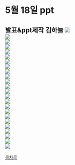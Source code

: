 # 5월 18일 ppt  

발표&ppt제작 김하늘
![](https://github.com/isp829/2021_MHC_3/blob/main/5.18/%EC%8A%AC%EB%9D%BC%EC%9D%B4%EB%93%9C1.PNG)  
![](https://github.com/isp829/2021_MHC_3/blob/main/5.18/%EC%8A%AC%EB%9D%BC%EC%9D%B4%EB%93%9C2.PNG)  
![](https://github.com/isp829/2021_MHC_3/blob/main/5.18/%EC%8A%AC%EB%9D%BC%EC%9D%B4%EB%93%9C3.PNG)  
![](https://github.com/isp829/2021_MHC_3/blob/main/5.18/%EC%8A%AC%EB%9D%BC%EC%9D%B4%EB%93%9C4.PNG)  
![](https://github.com/isp829/2021_MHC_3/blob/main/5.18/%EC%8A%AC%EB%9D%BC%EC%9D%B4%EB%93%9C5.PNG)  
![](https://github.com/isp829/2021_MHC_3/blob/main/5.18/%EC%8A%AC%EB%9D%BC%EC%9D%B4%EB%93%9C6.PNG)  
![](https://github.com/isp829/2021_MHC_3/blob/main/5.18/%EC%8A%AC%EB%9D%BC%EC%9D%B4%EB%93%9C7.PNG)  
![](https://github.com/isp829/2021_MHC_3/blob/main/5.18/%EC%8A%AC%EB%9D%BC%EC%9D%B4%EB%93%9C8.PNG)  
![](https://github.com/isp829/2021_MHC_3/blob/main/5.18/%EC%8A%AC%EB%9D%BC%EC%9D%B4%EB%93%9C9.PNG)  
![](https://github.com/isp829/2021_MHC_3/blob/main/5.18/%EC%8A%AC%EB%9D%BC%EC%9D%B4%EB%93%9C10.PNG)  
![](https://github.com/isp829/2021_MHC_3/blob/main/5.18/%EC%8A%AC%EB%9D%BC%EC%9D%B4%EB%93%9C11.PNG)  
![](https://github.com/isp829/2021_MHC_3/blob/main/5.18/%EC%8A%AC%EB%9D%BC%EC%9D%B4%EB%93%9C12.PNG)  
![](https://github.com/isp829/2021_MHC_3/blob/main/5.18/%EC%8A%AC%EB%9D%BC%EC%9D%B4%EB%93%9C13.PNG)  
![](https://github.com/isp829/2021_MHC_3/blob/main/5.18/%EC%8A%AC%EB%9D%BC%EC%9D%B4%EB%93%9C14.PNG)  
![](https://github.com/isp829/2021_MHC_3/blob/main/5.18/%EC%8A%AC%EB%9D%BC%EC%9D%B4%EB%93%9C15.PNG)  
![](https://github.com/isp829/2021_MHC_3/blob/main/5.18/%EC%8A%AC%EB%9D%BC%EC%9D%B4%EB%93%9C16.PNG)  
![](https://github.com/isp829/2021_MHC_3/blob/main/5.18/%EC%8A%AC%EB%9D%BC%EC%9D%B4%EB%93%9C17.PNG)  
![](https://github.com/isp829/2021_MHC_3/blob/main/5.18/%EC%8A%AC%EB%9D%BC%EC%9D%B4%EB%93%9C18.PNG)  
![](https://github.com/isp829/2021_MHC_3/blob/main/5.18/%EC%8A%AC%EB%9D%BC%EC%9D%B4%EB%93%9C19.PNG)  
![](https://github.com/isp829/2021_MHC_3/blob/main/5.18/%EC%8A%AC%EB%9D%BC%EC%9D%B4%EB%93%9C20.PNG)  
![](https://github.com/isp829/2021_MHC_3/blob/main/5.18/%EC%8A%AC%EB%9D%BC%EC%9D%B4%EB%93%9C21.PNG)  
![](https://github.com/isp829/2021_MHC_3/blob/main/5.18/%EC%8A%AC%EB%9D%BC%EC%9D%B4%EB%93%9C22.PNG)  
![](https://github.com/isp829/2021_MHC_3/blob/main/5.18/%EC%8A%AC%EB%9D%BC%EC%9D%B4%EB%93%9C23.PNG)  
![](https://github.com/isp829/2021_MHC_3/blob/main/5.18/%EC%8A%AC%EB%9D%BC%EC%9D%B4%EB%93%9C24.PNG)    
----------------------  
[목차로](https://github.com/isp829/2021_MHC_3/blob/main/README.md)  
